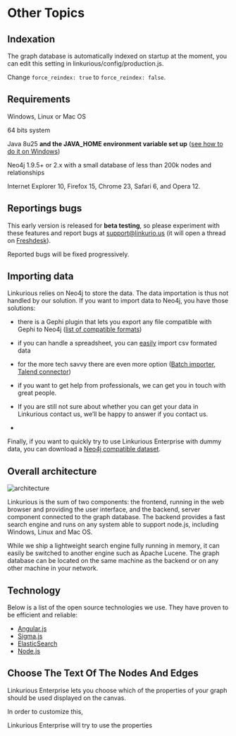# Other Topics

## Indexation

The graph database is automatically indexed on startup at the moment, you can edit this setting in linkurious/config/production.js.

Change ```force_reindex: true``` to ```force_reindex: false```.

## Requirements

Windows, Linux or Mac OS

64 bits system

Java 8u25 **and the JAVA_HOME environment variable set up** ([see how to do it on Windows](http://help.virtocommerce.com/support/discussions/topics/38969))

Neo4j 1.9.5+ or 2.x with a small database of less than 200k nodes and relationships

Internet Explorer 10, Firefox 15, Chrome 23, Safari 6, and Opera 12.

## Reportings bugs

This early version is released for **beta testing**, so please experiment with these features and report bugs at support@linkurio.us (it will open a thread on [Freshdesk](http://freshdesk.com/)).

Reported bugs will be fixed progressively.

## Importing data

Linkurious relies on Neo4j to store the data. The data importation is thus not handled by our solution. If you want to import data to Neo4j, you have those solutions:

* there is a Gephi plugin that lets you export any file compatible with Gephi to Neo4j ([list of compatible formats](https://gephi.org/users/supported-graph-formats/))

* if you can handle a spreadsheet, you can [easily](http://blog.neo4j.org/2013/03/importing-data-into-neo4j-spreadsheet.html) import csv formated data

* for the more tech savvy there are even more option ([Batch importer](https://github.com/jexp/batch-import), [Talend connector](https://github.com/Zenika/talend-neo4j-connector))

* if you want to get help from professionals, we can get you in touch with great people.

* If you are still not sure about whether you can get your data in Linkurious contact us, we’ll be happy to answer if you contact us.
*

Finally, if you want to quickly try to use Linkurious Enterprise with dummy data, you can download a [Neo4j compatible dataset](http://neo4j.com/developer/guide-example-data/).

## Overall architecture

![architecture](http://linkurio.us/wp-content/uploads/2012/12/Linkurious-architecture.png)

Linkurious is the sum of two components: the frontend, running in the web browser and providing the user interface, and the backend, server component connected to the graph database. The backend provides a fast search engine and runs on any system able to support node.js, including Windows, Linux and Mac OS.

While we ship a lightweight search engine fully running in memory, it can easily be switched to another engine such as Apache Lucene. The graph database can be located on the same machine as the backend or on any other machine in your network.

## Technology

Below is a list of the open source technologies we use. They have proven to be efficient and reliable:

* [Angular.js](https://angularjs.org/)
* [Sigma.js](http://sigmajs.org/)
* [ElasticSearch](http://www.elasticsearch.org/)
* [Node.js](http://nodejs.org/)

## Choose The Text Of The Nodes And Edges

Linkurious Enterprise lets you choose which of the properties of your graph should be used displayed on the canvas.

In order to customize this,

Linkurious Enterprise will try to use the properties
